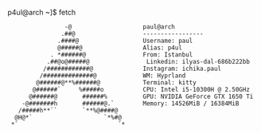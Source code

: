 p4ul@arch ~]$ fetch

                    -@                    paul@arch
                   .##@                   -----------------
                  .####@                  Username: paul
                  @#####@                 Alias: p4ul
                . *######@                From: Istanbul
               .##@o@#####@                Linkedin: ilyas-dal-686b222bb
              /############@              Instagram: ichika.paul
             /##############@             WM: Hyprland
            @######@**%######@            Terminal: kitty
           @######`     %#####o           CPU: Intel i5-10300H @ 2.50GHz
          @######@       ######%          GPU: NVIDIA GeForce GTX 1650 Ti 
        -@#######h       ######@.`        Memory: 14526MiB / 16384MiB
       /#####h**``       `**%@####@       
      @H@*`                    `*%#@    
     *`                            `*
